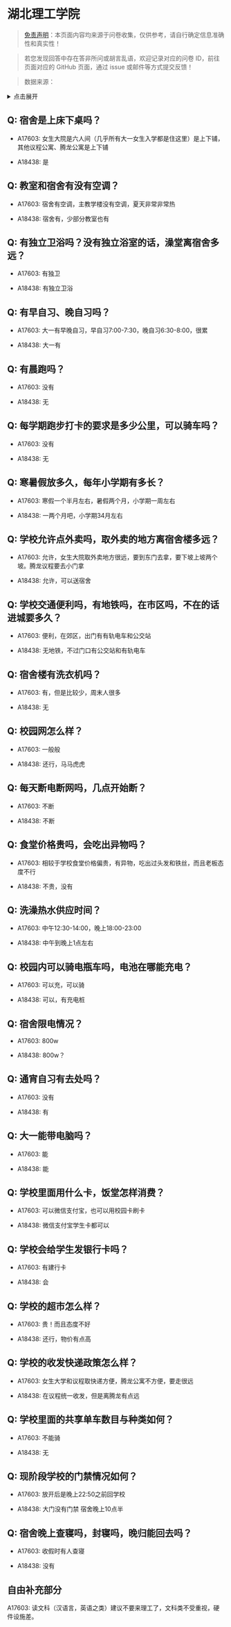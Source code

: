 # 湖北理工学院

> [免责声明](https://colleges.chat/#_3)：本页面内容均来源于问卷收集，仅供参考，请自行确定信息准确性和真实性！

> 若您发现回答中存在答非所问或胡言乱语，欢迎记录对应的问卷 ID，前往页面对应的 GitHub 页面，通过 issue 或邮件等方式提交反馈！

> 数据来源：

<details><summary>点击展开</summary>
<ul>
<li>A17603: 匿名 (2023 年 06 月)</li>
<li>A18438: 匿名 (2023 年 06 月)</li>
</ul>
</details>

## Q: 宿舍是上床下桌吗？

- A17603: 女生大院是六人间（几乎所有大一女生入学都是住这里）是上下铺，其他议程公寓、腾龙公寓是上下铺

- A18438: 是

## Q: 教室和宿舍有没有空调？

- A17603: 宿舍有空调，主教学楼没有空调，夏天非常非常热

- A18438: 宿舍有，少部分教室也有

## Q: 有独立卫浴吗？没有独立浴室的话，澡堂离宿舍多远？

- A17603: 有独卫

- A18438: 有独立卫浴

## Q: 有早自习、晚自习吗？

- A17603: 大一有早晚自习，早自习7:00-7:30，晚自习6:30-8:00，很累

- A18438: 大一有

## Q: 有晨跑吗？

- A17603: 没有

- A18438: 无

## Q: 每学期跑步打卡的要求是多少公里，可以骑车吗？

- A17603: 没有

- A18438: 无

## Q: 寒暑假放多久，每年小学期有多长？

- A17603: 寒假一个半月左右，暑假两个月，小学期一周左右

- A18438: 一两个月吧，小学期34月左右

## Q: 学校允许点外卖吗，取外卖的地方离宿舍楼多远？

- A17603: 允许，女生大院取外卖地方很远，要到东门去拿，要下坡上坡两个坡。腾龙议程要去小门拿

- A18438: 允许，可以送宿舍

## Q: 学校交通便利吗，有地铁吗，在市区吗，不在的话进城要多久？

- A17603: 便利，在郊区，出门有有轨电车和公交站

- A18438: 无地铁，不过门口有公交站和有轨电车

## Q: 宿舍楼有洗衣机吗？

- A17603: 有，但是比较少，周末人很多

- A18438: 无

## Q: 校园网怎么样？

- A17603: 一般般

- A18438: 还行，马马虎虎

## Q: 每天断电断网吗，几点开始断？

- A17603: 不断

- A18438: 不断

## Q: 食堂价格贵吗，会吃出异物吗？

- A17603: 相较于学校食堂价格偏贵，有异物，吃出过头发和铁丝，而且老板态度不行

- A18438: 不贵，没有

## Q: 洗澡热水供应时间？

- A17603: 中午12:30-14:00，晚上18:00-23:00

- A18438: 中午到晚上1点左右

## Q: 校园内可以骑电瓶车吗，电池在哪能充电？

- A17603: 可以充，可以骑

- A18438: 可以，有充电桩

## Q: 宿舍限电情况？

- A17603: 800w

- A18438: 800w？

## Q: 通宵自习有去处吗？

- A17603: 没有

- A18438: 有

## Q: 大一能带电脑吗？

- A17603: 能

- A18438: 能

## Q: 学校里面用什么卡，饭堂怎样消费？

- A17603: 可以微信支付宝，也可以用校园卡刷卡

- A18438: 微信支付宝学生卡都可以

## Q: 学校会给学生发银行卡吗？

- A17603: 有建行卡

- A18438: 会

## Q: 学校的超市怎么样？

- A17603: 贵！而且态度不好

- A18438: 还行，物价有点高

## Q: 学校的收发快递政策怎么样？

- A17603: 女生大学和议程取快递方便，腾龙公寓不方便，要走很远

- A18438: 在议程统一收发，但是离腾龙有点远

## Q: 学校里面的共享单车数目与种类如何？

- A17603: 不能骑

- A18438: 无

## Q: 现阶段学校的门禁情况如何？

- A17603: 放开后是晚上22:50之前回学校

- A18438: 大门没有门禁
宿舍晚上10点半

## Q: 宿舍晚上查寝吗，封寝吗，晚归能回去吗？

- A17603: 收假时有人查寝

- A18438: 没有

## 自由补充部分

A17603: 读文科（汉语言，英语之类）建议不要来理工了，文科类不受重视，硬件设施差。
